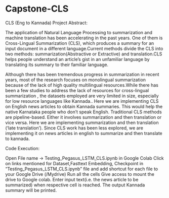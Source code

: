 # Capstone-CLS
CLS (Eng to Kannada) Project Abstract:

The application of Natural Language Processing to summarization and machine translation has been accelerating in the past years. One of them is Cross-Lingual Summarization (CLS), which produces a summary for an input document in a different language.Current methods divide the CLS into two methods: summarization(Abstractive or Extractive) and translation.CLS helps people understand an article’s gist in an unfamiliar language by translating its summary to their familiar language.

Although there has been tremendous progress in summarization in recent years, most of the research focuses on monolingual summarization because of the lack of high quality multilingual resources.While there has been a few studies to address the lack of resources for cross-lingual summarization , the datasets employed are very limited in size, especially for low resource languages like Kannada.. Here we are implementing CLS on English news articles to obtain Kannada summaries. This would help the native Karnataka people who don’t speak English. Traditional CLS methods are pipeline-based. Either it involves summarization and then translation or vice versa. Here we are implementing summarization and then translation (‘late translation’). Since CLS work has been less explored, we are implementing it on news articles in english to summarize and then translate to kannada.

Code Execution:

Open File name → Testing_Pegasus_LSTM_CLS.ipynb in Google Colab
Click on links mentioned for Dataset,Fasttext Embedding, Checkpoint in “Testing_Pegasus_LSTM_CLS.ipynb” file and add shortcut for each file to your Google Drive (/Mydrive)
Run all the cells
Give access to mount the drive to Google colab.
Enter input text(i.e. the news article to be summarized) when respective cell is reached.
The output Kannada summary will be printed.
